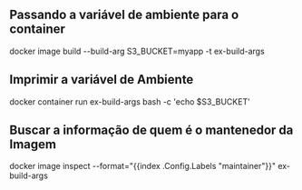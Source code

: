 ## Passando a variável de ambiente para o container
docker image build --build-arg S3_BUCKET=myapp -t ex-build-args

## Imprimir a variável de Ambiente
docker container run ex-build-args bash -c 'echo $S3_BUCKET'

## Buscar a informação de quem é o mantenedor da Imagem
docker image inspect --format="{{index .Config.Labels \"maintainer\"}}" ex-build-args